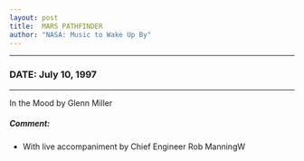 ```yaml
---
layout: post
title:  MARS PATHFINDER
author: "NASA: Music to Wake Up By"
---
```


----
### DATE: July 10, 1997
----
In the Mood by Glenn Miller

##### Comment:
* With live accompaniment by Chief Engineer Rob ManningW
